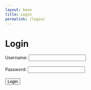 ```yaml
---
layout: base
title: Login
permalink: /login/
--- 
```

<html>
<head>
    <title>Login</title>
</head>
<body>
    <h1>Login</h1>
    <div class="purple-form">
        <form id='loginForm'>
            <label for="uid">Username:</label>
            <input type="text" id="uid" name="uid" required><br><br>        
            <label for="password">Password:</label>
            <input type="password" id="password" name="password" required><br><br>       
            <input type="submit" value="Login">
        </form>
    </div>
    <div id="userDisplayName"></div>
    <button id="updateButton" style="display: none;">Update</button>
    <script>
        document.getElementById('loginForm').addEventListener('submit', function(event) {
            event.preventDefault(); // Prevent form submission
            const uid = document.getElementById('uid').value;
            const password = document.getElementById('password').value;
            const loginData = {
                uid: uid,
                password: password
            };
            fetch('http://127.0.0.1:8240/api/users/authenticate', {
                method: 'POST',
                headers: {
                    'Content-Type': 'application/json'
                },
                body: JSON.stringify(loginData)
            })
            .then(response => {
                if (response.ok) {
                    return response.json();
                } else {
                    if (response.status === 401) {
                        throw new Error('Wrong username or password. Please retype.');
                        alert("Wrong username or password. Please retype")
                    } else if (response.status === 404) {
                        throw new Error('Username or password not found. Please register first.');
                        alert("Wrong username or password. Please retype")
                    } else {
                        throw new Error('Login failed');
                        alert("'Login failed'")
                    }
                }
            })
            .then(data => {
               const loggedInUserName = data.data.user.name;
               const loggedInUserId = data.data.user.id;
               console.log(loggedInUserName);
               localStorage.setItem('loggedInUserName', loggedInUserName);
               localStorage.setItem('loggedInUserId', loggedInUserId);
                document.getElementById('userDisplayName').textContent = `Welcome, ${loggedInUserName}!`;
                document.getElementById('loginForm').style.display = 'none';
                const userIDFromLocalStorage = localStorage.getItem('loggedInUserId');
                console.log(userIDFromLocalStorage);
                document.getElementById('updateButton').style.display = 'block';
            })
            .catch(error => {
                console.error('Error:', error.message);
                alert("Login Failed. Try retyping your username and password. ");
            });
            document.getElementById('updateButton').addEventListener('click', function() {
                window.location.href = '/frontend/update/';
            });
        });
    </script>
</body>
</html>


